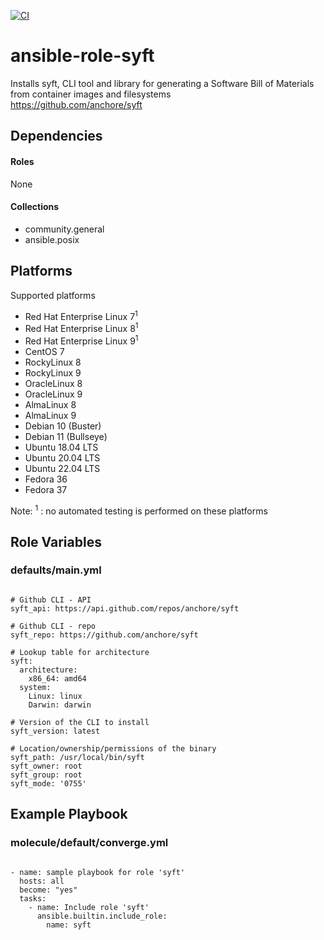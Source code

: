 [![CI](https://github.com/de-it-krachten/ansible-role-syft/workflows/CI/badge.svg?event=push)](https://github.com/de-it-krachten/ansible-role-syft/actions?query=workflow%3ACI)


# ansible-role-syft

Installs syft, CLI tool and library for generating a Software Bill of Materials from container images and filesystems<br>
https://github.com/anchore/syft<br>



## Dependencies

#### Roles
None

#### Collections
- community.general
- ansible.posix

## Platforms

Supported platforms

- Red Hat Enterprise Linux 7<sup>1</sup>
- Red Hat Enterprise Linux 8<sup>1</sup>
- Red Hat Enterprise Linux 9<sup>1</sup>
- CentOS 7
- RockyLinux 8
- RockyLinux 9
- OracleLinux 8
- OracleLinux 9
- AlmaLinux 8
- AlmaLinux 9
- Debian 10 (Buster)
- Debian 11 (Bullseye)
- Ubuntu 18.04 LTS
- Ubuntu 20.04 LTS
- Ubuntu 22.04 LTS
- Fedora 36
- Fedora 37

Note:
<sup>1</sup> : no automated testing is performed on these platforms

## Role Variables
### defaults/main.yml
<pre><code>
# Github CLI - API
syft_api: https://api.github.com/repos/anchore/syft

# Github CLI - repo
syft_repo: https://github.com/anchore/syft

# Lookup table for architecture
syft:
  architecture:
    x86_64: amd64
  system:
    Linux: linux
    Darwin: darwin

# Version of the CLI to install
syft_version: latest

# Location/ownership/permissions of the binary
syft_path: /usr/local/bin/syft
syft_owner: root
syft_group: root
syft_mode: '0755'
</pre></code>




## Example Playbook
### molecule/default/converge.yml
<pre><code>
- name: sample playbook for role 'syft'
  hosts: all
  become: "yes"
  tasks:
    - name: Include role 'syft'
      ansible.builtin.include_role:
        name: syft
</pre></code>
